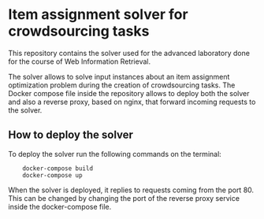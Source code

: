 # Item assignment solver for crowdsourcing tasks

This repository contains the solver used for the advanced laboratory done for the course of Web Information Retrieval.

The solver allows to solve input instances about an item assignment optimization problem during the creation of crowdsourcing tasks. 
The Docker compose file inside the repository allows to deploy both the solver and also a reverse proxy, based on nginx, that forward incoming requests to the solver.

## How to deploy the solver
To deploy the solver run the following commands on the terminal:
```
    docker-compose build
    docker-compose up
```
When the solver is deployed, it replies to requests coming from the port 80.
This can be changed by changing the port of the reverse proxy service inside the docker-compose file.
